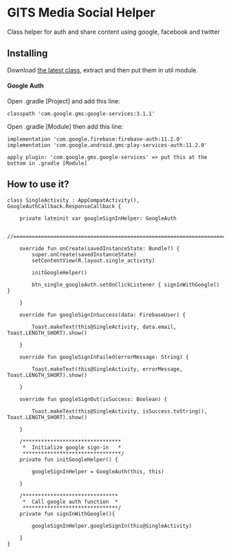 # GITS Media Social Helper

Class helper for auth and share content using google, facebook and twitter

## Installing

Download [the latest class][1], extract and then put them in util module.

#### Google Auth

Open .gradle [Project] and add this line:
```
classpath 'com.google.gms:google-services:3.1.1'
```
Open .gradle [Module] then add this line:
```
implementation 'com.google.firebase:firebase-auth:11.2.0'
implementation 'com.google.android.gms:play-services-auth:11.2.0'

apply plugin: 'com.google.gms.google-services' => put this at the bottom in .gradle [Module]
```

## How to use it?
```
class SingleActivity : AppCompatActivity(), GoogleAuthCallback.ResponseCallback {

    private lateinit var googleSignInHelper: GoogleAuth
    
    //==============================================================================================

    override fun onCreate(savedInstanceState: Bundle?) {
        super.onCreate(savedInstanceState)
        setContentView(R.layout.single_activity)
        
        initGoogleHelper()
        
        btn_single_googleAuth.setOnClickListener { signInWithGoogle() }
        
    }

    override fun googleSignInSuccess(data: FirebaseUser) {

        Toast.makeText(this@SingleActivity, data.email, Toast.LENGTH_SHORT).show()
        
    }

    override fun googleSignInFailed(errorMessage: String) {

        Toast.makeText(this@SingleActivity, errorMessage, Toast.LENGTH_SHORT).show()

    }

    override fun googleSignOut(isSuccess: Boolean) {

        Toast.makeText(this@SingleActivity, isSuccess.toString(), Toast.LENGTH_SHORT).show()

    }

    /********************************
     *  Initialize google sign-in   *
     ********************************/
    private fun initGoogleHelper() {

        googleSignInHelper = GoogleAuth(this, this)

    }

    /*******************************
     *  Call google auth function  *
     *******************************/
    private fun signInWithGoogle(){
        
        googleSignInHelper.googleSignIn(this@SingleActivity)
        
    }
}
```

[1]: https://github.com/irfanirawangits/gits-medsoc-helper/archive/master.zip